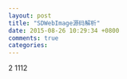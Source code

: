 ```yaml
---
layout: post
title: "SDWebImage源码解析"
date: 2015-08-26 10:29:34 +0800
comments: true
categories: 
---
```

2
1112
